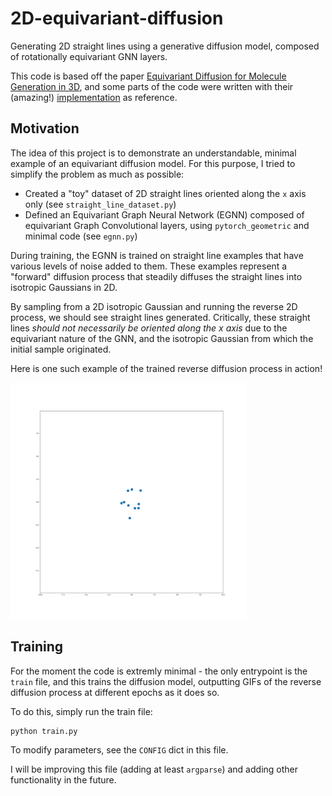 # 2D-equivariant-diffusion
Generating 2D straight lines using a generative diffusion model, composed of rotationally equivariant GNN layers.

This code is based off the paper [Equivariant Diffusion for Molecule Generation in 3D](https://arxiv.org/abs/2203.17003), and some parts of the code were written with their (amazing!) [implementation](https://github.com/ehoogeboom/e3_diffusion_for_molecules) as reference.

## Motivation

The idea of this project is to demonstrate an understandable, minimal example of an equivariant diffusion model. For this purpose, I tried to simplify the problem as much as possible:
- Created a "toy" dataset of 2D straight lines oriented along the `x` axis only (see `straight_line_dataset.py`)
- Defined an Equivariant Graph Neural Network (EGNN) composed of equivariant Graph Convolutional layers, using `pytorch_geometric` and minimal code (see `egnn.py`)

During training, the EGNN is trained on straight line examples that have various levels of noise added to them. These examples represent a "forward" diffusion process that steadily diffuses the straight lines into isotropic Gaussians in 2D.

By sampling from a 2D isotropic Gaussian and running the reverse 2D process, we should see straight lines generated. Critically, these straight lines _should not necessarily be oriented along the x axis_ due to the equivariant nature of the GNN, and the isotropic Gaussian from which the initial sample originated.

Here is one such example of the trained reverse diffusion process in action!

<img src="example_sample.gif" alt="Reverse diffusion process for generating straight line" width=75%>


## Training

For the moment the code is extremly minimal - the only entrypoint is the `train` file, and this trains the diffusion model, outputting GIFs of the reverse diffusion process at different epochs as it does so.

To do this, simply run the train file:
```bash
python train.py
```

To modify parameters, see the `CONFIG` dict in this file.

I will be improving this file (adding at least `argparse`) and adding other functionality in the future.